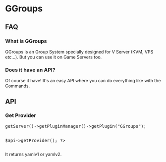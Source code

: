 # GGroups

<h2>FAQ</h2>
<h3>What is GGroups</h3>
GGroups is an Group System specially designed for V Server (KVM, VPS etc...). But you can use it on Game Servers too.
<h3>Does it have an API?</h3>
Of course it have! It's an easy API where you can do everything like with the Commands.
<h2>API</h2>
<h3>Get Provider</h3>
<pre>
<?php
$api = $this->getServer()->getPluginManager()->getPlugin("GGroups");

$api->getProvider();
?>
</pre>

It returns yamlv1 or yamlv2.

